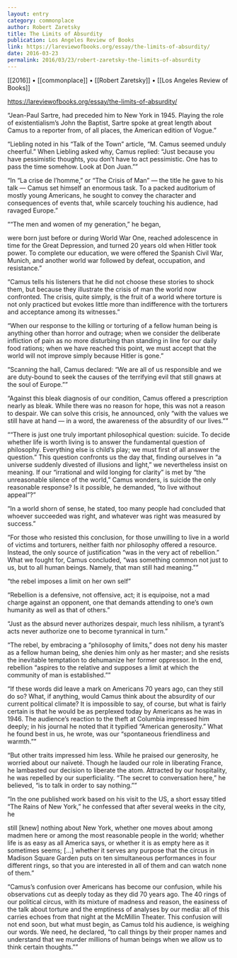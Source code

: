 ```yaml
---
layout: entry
category: commonplace
author: Robert Zaretsky
title: The Limits of Absurdity
publication: Los Angeles Review of Books
link: https://lareviewofbooks.org/essay/the-limits-of-absurdity/
date: 2016-03-23
permalink: 2016/03/23/robert-zaretsky-the-limits-of-absurdity
---
```


[[2016]] • [[commonplace]] • [[Robert Zaretsky]] • [[Los Angeles Review of Books]]

https://lareviewofbooks.org/essay/the-limits-of-absurdity/

“Jean-Paul Sartre, had preceded him to New York in 1945. Playing the role of existentialism’s John the Baptist, Sartre spoke at great length about Camus to a reporter from, of all places, the American edition of Vogue.”

“Liebling noted in his “Talk of the Town” article, “M. Camus seemed unduly cheerful.” When Liebling asked why, Camus replied: “Just because you have pessimistic thoughts, you don’t have to act pessimistic. One has to pass the time somehow. Look at Don Juan.””

“In “La crise de l’homme,” or “The Crisis of Man” — the title he gave to his talk — Camus set himself an enormous task. To a packed auditorium of mostly young Americans, he sought to convey the character and consequences of events that, while scarcely touching his audience, had ravaged Europe.”

““The men and women of my generation,” he began,

were born just before or during World War One, reached adolescence in time for the Great Depression, and turned 20 years old when Hitler took power. To complete our education, we were offered the Spanish Civil War, Munich, and another world war followed by defeat, occupation, and resistance.”

“Camus tells his listeners that he did not choose these stories to shock them, but because they illustrate the crisis of man the world now confronted. The crisis, quite simply, is the fruit of a world where torture is not only practiced but evokes little more than indifference with the torturers and acceptance among its witnesses.”

“When our response to the killing or torturing of a fellow human being is anything other than horror and outrage; when we consider the deliberate infliction of pain as no more disturbing than standing in line for our daily food rations; when we have reached this point, we must accept that the world will not improve simply because Hitler is gone.”

“Scanning the hall, Camus declared: “We are all of us responsible and we are duty-bound to seek the causes of the terrifying evil that still gnaws at the soul of Europe.””

“Against this bleak diagnosis of our condition, Camus offered a prescription nearly as bleak. While there was no reason for hope, this was not a reason to despair. We can solve this crisis, he announced, only “with the values we still have at hand — in a word, the awareness of the absurdity of our lives.””

““There is just one truly important philosophical question: suicide. To decide whether life is worth living is to answer the fundamental question of philosophy. Everything else is child’s play; we must first of all answer the question.” This question confronts us the day that, finding ourselves in “a universe suddenly divested of illusions and light,” we nevertheless insist on meaning. If our “irrational and wild longing for clarity” is met by “the unreasonable silence of the world,” Camus wonders, is suicide the only reasonable response? Is it possible, he demanded, “to live without appeal”?”

“In a world shorn of sense, he stated, too many people had concluded that whoever succeeded was right, and whatever was right was measured by success.”

“For those who resisted this conclusion, for those unwilling to live in a world of victims and torturers, neither faith nor philosophy offered a resource. Instead, the only source of justification “was in the very act of rebellion.” What we fought for, Camus concluded, “was something common not just to us, but to all human beings. Namely, that man still had meaning.””

“the rebel imposes a limit on her own self”

“Rebellion is a defensive, not offensive, act; it is equipoise, not a mad charge against an opponent, one that demands attending to one’s own humanity as well as that of others.”

“Just as the absurd never authorizes despair, much less nihilism, a tyrant’s acts never authorize one to become tyrannical in turn.”

“The rebel, by embracing a “philosophy of limits,” does not deny his master as a fellow human being, she denies him only as her master; and she resists the inevitable temptation to dehumanize her former oppressor. In the end, rebellion “aspires to the relative and supposes a limit at which the community of man is established.””

“If these words did leave a mark on Americans 70 years ago, can they still do so? What, if anything, would Camus think about the absurdity of our current political climate? It is impossible to say, of course, but what is fairly certain is that he would be as perplexed today by Americans as he was in 1946. The audience’s reaction to the theft at Columbia impressed him deeply; in his journal he noted that it typified “American generosity.” What he found best in us, he wrote, was our “spontaneous friendliness and warmth.””

“But other traits impressed him less. While he praised our generosity, he worried about our naïveté. Though he lauded our role in liberating France, he lambasted our decision to liberate the atom. Attracted by our hospitality, he was repelled by our superficiality. “The secret to conversation here,” he believed, “is to talk in order to say nothing.””

“In the one published work based on his visit to the US, a short essay titled “The Rains of New York,” he confessed that after several weeks in the city, he

still [knew] nothing about New York, whether one moves about among madmen here or among the most reasonable people in the world; whether life is as easy as all America says, or whether it is as empty here as it sometimes seems; […] whether it serves any purpose that the circus in Madison Square Garden puts on ten simultaneous performances in four different rings, so that you are interested in all of them and can watch none of them.”

“Camus’s confusion over Americans has become our confusion, while his observations cut as deeply today as they did 70 years ago. The 40 rings of our political circus, with its mixture of madness and reason, the easiness of the talk about torture and the emptiness of analyses by our media: all of this carries echoes from that night at the McMillin Theater. This confusion will not end soon, but what must begin, as Camus told his audience, is weighing our words. We need, he declared, “to call things by their proper names and understand that we murder millions of human beings when we allow us to think certain thoughts.””

